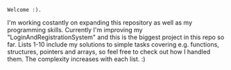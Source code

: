     Welcome :). 
I'm working costantly on expanding this repository as well as my programming skills. 
Currently I'm improving my "LoginAndRegistrationSystem" and this is the biggest project in this repo so far. 
Lists 1-10 include my solutions to simple tasks covering e.g. functions, structures, pointers and arrays, so feel free to check out how I handled them. 
The complexity increases with each list. :)
